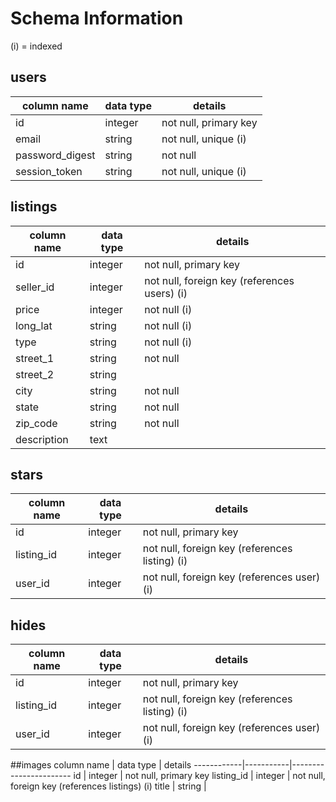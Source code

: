 # Schema Information

(i) = indexed

## users
column name     | data type | details
----------------|-----------|-----------------------
id              | integer   | not null, primary key
email           | string    | not null, unique (i)
password_digest | string    | not null
session_token   | string    | not null, unique (i)

## listings
column name | data type | details
------------|-----------|-----------------------
id          | integer   | not null, primary key
seller_id   | integer   | not null, foreign key (references users) (i)
price       | integer   | not null (i)
long_lat    | string    | not null (i)
type        | string    | not null (i)
street_1    | string    | not null
street_2    | string    |
city        | string    | not null
state       | string    | not null
zip_code    | string    | not null
description | text      |

## stars
column name | data type | details
------------|-----------|-----------------------
id          | integer   | not null, primary key
listing_id  | integer   | not null, foreign key (references listing) (i)
user_id     | integer   | not null, foreign key (references user) (i)

## hides
column name | data type | details
------------|-----------|-----------------------
id          | integer   | not null, primary key
listing_id  | integer   | not null, foreign key (references listing) (i)
user_id     | integer   | not null, foreign key (references user) (i)

##images
column name | data type | details
------------|-----------|-----------------------
id          | integer   | not null, primary key
listing_id  | integer   | not null, foreign key (references listings) (i)
title       | string    |
